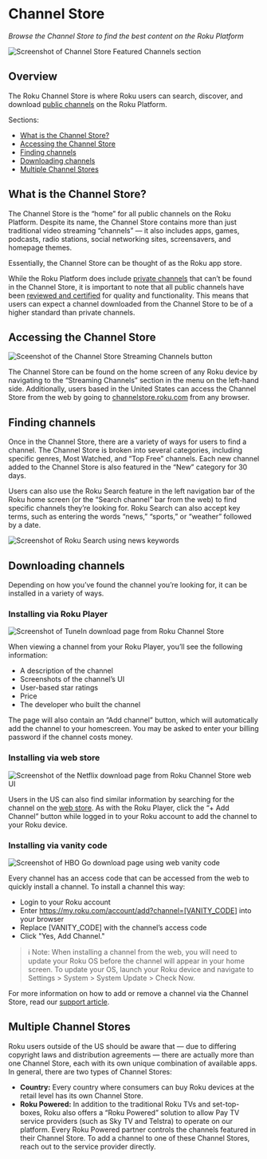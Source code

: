 # Channel Store

_Browse the Channel Store to find the best content on the Roku Platform_

![Screenshot of Channel Store Featured Channels section](../../images/featured.png)

## Overview

The Roku Channel Store is where Roku users can search, discover, and download [public channels](https://github.com/rokudev/docs/blob/master/publish/channel-store/publishing.md) on the Roku Platform.

Sections:

*   [What is the Channel Store?](#what-is-the-channel-store)
*   [Accessing the Channel Store](#accessing∏-the-channel-store)
*   [Finding channels](#finding-channels)
*   [Downloading channels](#downloading-channels)
*   [Multiple Channel Stores](#multiple-channel-stores)

## What is the Channel Store?

The Channel Store is the “home” for all public channels on the Roku Platform. Despite its name, the Channel Store contains more than just traditional video streaming “channels” — it also includes apps, games, podcasts, radio stations, social networking sites, screensavers, and homepage themes.

Essentially, the Channel Store can be thought of as the Roku app store.

While the Roku Platform does include [private channels](https://github.com/rokudev/docs/blob/master/develop/guides/private-channels.md) that can’t be found in the Channel Store, it is important to note that all public channels have been [reviewed and certified](https://github.com/rokudev/docs/blob/master/publish/channel-store/certification.md) for quality and functionality. This means that users can expect a channel downloaded from the Channel Store to be of a higher standard than private channels.

## Accessing the Channel Store

![Sceenshot of the Channel Store Streaming Channels button](../../images/channel_store.png)

The Channel Store can be found on the home screen of any Roku device by navigating to the “Streaming Channels” section in the menu on the left-hand side. Additionally, users based in the United States can access the Channel Store from the web by going to [channelstore.roku.com](https://channelstore.roku.com/browse) from any browser.

## Finding channels

Once in the Channel Store, there are a variety of ways for users to find a channel. The Channel Store is broken into several categories, including specific genres, Most Watched, and “Top Free” channels. Each new channel added to the Channel Store is also featured in the “New” category for 30 days.

Users can also use the Roku Search feature in the left navigation bar of the Roku home screen (or the “Search channel” bar from the web) to find specific channels they’re looking for. Roku Search can also accept key terms, such as entering the words “news,” “sports,” or “weather” followed by a date.

![Screenshot of Roku Search using news keywords](../../images/roku_search_news.jpg)

## Downloading channels

Depending on how you’ve found the channel you’re looking for, it can be installed in a variety of ways.

### Installing via Roku Player

![Screenshot of TuneIn download page from Roku Channel Store](../../images/tunein.png)

When viewing a channel from your Roku Player, you’ll see the following information:

*   A description of the channel
*   Screenshots of the channel’s UI
*   User-based star ratings
*   Price
*   The developer who built the channel

The page will also contain an “Add channel” button, which will automatically add the channel to your homescreen. You may be asked to enter your billing password if the channel costs money.

### Installing via web store

![Screenshot of the Netflix download page from Roku Channel Store web UI](../../images/netflix_web.png)

Users in the US can also find similar information by searching for the channel on the [web store](https://channelstore.roku.com/browse). As with the Roku Player, click the “+ Add Channel” button while logged in to your Roku account to add the channel to your Roku device.

### Installing via vanity code

![Screenshot of HBO Go download page using web vanity code](../../images/vanity_code.png)

Every channel has an access code that can be accessed from the web to quickly install a channel. To install a channel this way:

*   Login to your Roku account
*   Enter https://my.roku.com/account/add?channel=[VANITY_CODE] into your browser
*   Replace [VANITY_CODE] with the channel’s access code
*   Click "Yes, Add Channel."

> :information_source: Note: When installing a channel from the web, you will need to update your Roku OS before the channel will appear in your home screen. To update your OS, launch your Roku device and navigate to Settings > System > System Update > Check Now.

For more information on how to add or remove a channel via the Channel Store, read our [support article](https://support.roku.com/hc/en-us/articles/208756388-How-do-I-add-or-remove-channels-on-my-Roku-player-).

## Multiple Channel Stores

Roku users outside of the US should be aware that — due to differing copyright laws and distribution agreements — there are actually more than one Channel Store, each with its own unique combination of available apps. In general, there are two types of Channel Stores:

*   **Country:** Every country where consumers can buy Roku devices at the retail level has its own Channel Store.
*   **Roku Powered:** In addition to the traditional Roku TVs and set-top-boxes, Roku also offers a “Roku Powered” solution to allow Pay TV service providers (such as Sky TV and Telstra) to operate on our platform. Every Roku Powered partner controls the channels featured in their Channel Store. To add a channel to one of these Channel Stores, reach out to the service provider directly.
